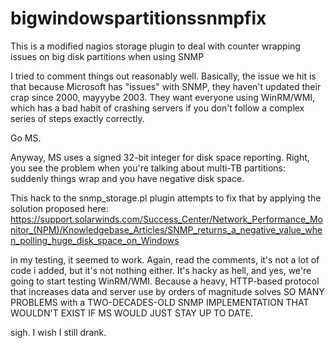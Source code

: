 # bigwindowspartitionssnmpfix
This is a modified nagios storage plugin to deal with counter wrapping issues on big disk partitions when using SNMP

I tried to comment things out reasonably well. Basically, the issue we hit is that because Microsoft has "issues" with SNMP, they haven't updated their crap since 2000, mayyybe 2003. They want everyone using WinRM/WMI, which has a bad habit of crashing servers if you don't follow a complex series of steps exactly correctly.

Go MS.

Anyway, MS uses a signed 32-bit integer for disk space reporting. Right, you see the problem when you're talking about multi-TB partitions: suddenly things wrap and you have negative disk space. 

This hack to the snmp_storage.pl plugin attempts to fix that by applying the solution proposed here: https://support.solarwinds.com/Success_Center/Network_Performance_Monitor_(NPM)/Knowledgebase_Articles/SNMP_returns_a_negative_value_when_polling_huge_disk_space_on_Windows

in my testing, it seemed to work. Again, read the comments, it's not a lot of code i added, but it's not nothing either. It's hacky as hell, and yes, we're going to start testing WinRM/WMI. Because a heavy, HTTP-based protocol that increases data and server use by orders of magnitude solves SO MANY PROBLEMS with a TWO-DECADES-OLD SNMP IMPLEMENTATION THAT WOULDN'T EXIST IF MS WOULD JUST STAY UP TO DATE.

sigh. I wish I still drank.
